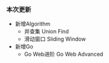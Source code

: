 ### 本次更新

- 新增Algorithm
  - 并查集 Union Find
  - 滑动窗口 Sliding Window
- 新增Go
  - Go Web进阶 Go Web Advanced
